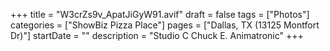+++
title = "W3crZs9v_ApatJiGyW91.avif"
draft = false
tags = ["Photos"]
categories = ["ShowBiz Pizza Place"]
pages = ["Dallas, TX (13125 Montfort Dr)"]
startDate = ""
description = "Studio C Chuck E. Animatronic"
+++
